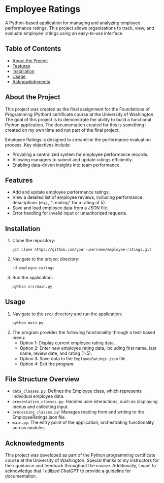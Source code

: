 # Employee Ratings

A Python-based application for managing and analyzing employee performance ratings. This project allows organizations to track, view, and evaluate employee ratings using an easy-to-use interface.

## Table of Contents
- [About the Project](#about-the-project)
- [Features](#features)
- [Installation](#installation)
- [Usage](#usage)
- [Acknowledgments](#acknowledgments)

## About the Project
This project was created as the final assignment for the Foundations of Programming (Python) certificate course at the University of Washington. The goal of this project is to demonstrate the ability to build a functional Python application. The documentation created for this is something I created on my own time and not part of the final project. 

Employee Ratings is designed to streamline the performance evaluation process. 
Key objectives include:
- Providing a centralized system for employee performance records.
- Allowing managers to submit and update ratings efficiently.
- Enabling data-driven insights into team performance.

## Features
- Add and update employee performance ratings.
- View a detailed list of employee reviews, including performance descriptions (e.g., "Leading" for a rating of 5).
- Save and load employee data from a JSON file.
- Error handling for invalid input or unauthorized requests.

## Installation
1. Clone the repository:
   ```bash
   git clone https://github.com/your-username/employee-ratings.git
   ```
2. Navigate to the project directory:
   ```bash
   cd employee-ratings
   ```
3. Run the application:
   ```bash
   python src/main.py
   ```

## Usage
1. Navigate to the `src/` directory and run the application:
   ```bash
   python main.py
   ```
2. The program provides the following functionality through a text-based menu:
   - Option 1: Display current employee rating data.
   - Option 2: Enter new employee rating data, including first name, last name, review date, and rating (1-5).
   - Option 3: Save data to the `EmployeeRatings.json` file.
   - Option 4: Exit the program.

## File Structure Overview
- `data_classes.py`: Defines the Employee class, which represents individual employee data.
- `presentation_classes.py`: Handles user interactions, such as displaying menus and collecting input.
- `processing_classes.py`: Manages reading from and writing to the EmployeeRatings.json file.
- `main.py`: The entry point of the application, orchestrating functionality across modules.

## Acknowledgments
This project was developed as part of the Python programming certificate course at the University of Washington. Special thanks to my instructors for their guidance and feedback throughout the course. Additionally, I want to acknowledge that I utilized ChatGPT to provide a guideline for documentation.
